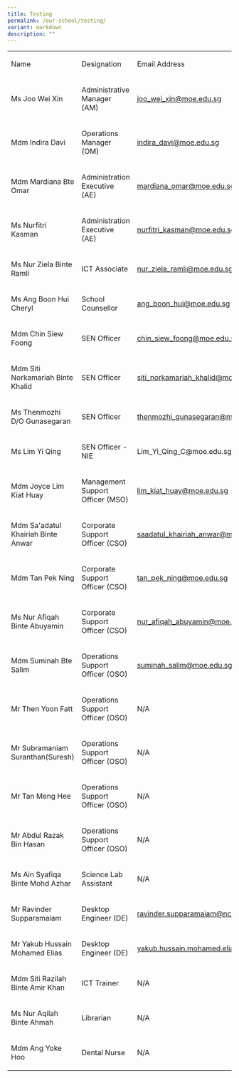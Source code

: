 ```yaml
---
title: Testing
permalink: /our-school/testing/
variant: markdown
description: ""
---
```

<table style="minWidth: 75px">
<colgroup>
<col>
<col>
<col>
</colgroup>
<tbody>
<tr>
<td rowspan="1" colspan="1">
<p>Name</p>
</td>
<td rowspan="1" colspan="1">
<p>Designation</p>
</td>
<td rowspan="1" colspan="1">
<p>Email Address</p>
</td>
</tr>
<tr>
<td rowspan="1" colspan="1">
<p>Ms Joo Wei Xin
<br>
</p>
</td>
<td rowspan="1" colspan="1">
<p>Administrative Manager (AM)</p>
</td>
<td rowspan="1" colspan="1">
<p><a href="mailto:joo_wei_xin@moe.edu.sg" rel="noopener noreferrer nofollow" target="_blank">joo_wei_xin@moe.edu.sg</a>
</p>
</td>
</tr>
<tr>
<td rowspan="1" colspan="1">
<p>Mdm Indira Davi
<br>
</p>
</td>
<td rowspan="1" colspan="1">
<p>Operations Manager (OM)</p>
</td>
<td rowspan="1" colspan="1">
<p><a href="mailto:indira_davi@moe.edu.sg" rel="noopener noreferrer nofollow" target="_blank">indira_davi@moe.edu.sg</a>
</p>
</td>
</tr>
<tr>
<td rowspan="1" colspan="1">
<p>Mdm Mardiana Bte Omar
<br>
</p>
</td>
<td rowspan="1" colspan="1">
<p>Administration Executive (AE)</p>
</td>
<td rowspan="1" colspan="1">
<p><a href="mailto:mardiana_omar@moe.edu.sg" rel="noopener noreferrer nofollow" target="_blank">mardiana_omar@moe.edu.sg</a>
</p>
</td>
</tr>
<tr>
<td rowspan="1" colspan="1">
<p>Ms Nurfitri Kasman
<br>
</p>
</td>
<td rowspan="1" colspan="1">
<p>Administration Executive (AE)</p>
</td>
<td rowspan="1" colspan="1">
<p><a href="mailto:nurfitri_kasman@moe.edu.sg" rel="noopener noreferrer nofollow" target="_blank">nurfitri_kasman@moe.edu.sg</a>
</p>
</td>
</tr>
<tr>
<td rowspan="1" colspan="1">
<p>Ms Nur Ziela Binte Ramli
<br>
</p>
</td>
<td rowspan="1" colspan="1">
<p>ICT Associate</p>
</td>
<td rowspan="1" colspan="1">
<p><a href="mailto:nur_ziela_ramli@schools.gov.sg" rel="noopener noreferrer nofollow" target="_blank">nur_ziela_ramli@moe.edu.sg</a>
</p>
</td>
</tr>
<tr>
<td rowspan="1" colspan="1">
<p>Ms Ang Boon Hui Cheryl
<br>
</p>
</td>
<td rowspan="1" colspan="1">
<p>School Counsellor</p>
</td>
<td rowspan="1" colspan="1">
<p><a href="mailto:ang_boon_hui@moe.edu.sg" rel="noopener noreferrer nofollow" target="_blank">ang_boon_hui@moe.edu.sg</a>
</p>
</td>
</tr>
<tr>
<td rowspan="1" colspan="1">
<p>Mdm Chin Siew Foong
<br>
</p>
</td>
<td rowspan="1" colspan="1">
<p>SEN Officer</p>
</td>
<td rowspan="1" colspan="1">
<p><a href="mailto:chin_siew_foong@moe.edu.sg" rel="noopener noreferrer nofollow" target="_blank">chin_siew_foong@moe.edu.sg</a>
</p>
</td>
</tr>
<tr>
<td rowspan="1" colspan="1">
<p>Mdm Siti Norkamariah Binte Khalid
<br>
</p>
</td>
<td rowspan="1" colspan="1">
<p>SEN Officer</p>
</td>
<td rowspan="1" colspan="1">
<p><a href="mailto:siti_norkamariah_khalid@moe.edu.sg" rel="noopener noreferrer nofollow" target="_blank">siti_norkamariah_khalid@moe.edu.sg</a>
</p>
</td>
</tr>
<tr>
<td rowspan="1" colspan="1">
<p>Ms Thenmozhi D/O Gunasegaran
<br>
</p>
</td>
<td rowspan="1" colspan="1">
<p>SEN Officer</p>
</td>
<td rowspan="1" colspan="1">
<p><a href="mailto:thenmozhi_gunasegaran@moe.edu.sg" rel="noopener noreferrer nofollow" target="_blank">thenmozhi_gunasegaran@moe.edu.sg</a>
</p>
</td>
</tr>
<tr>
<td rowspan="1" colspan="1">
<p>Ms Lim Yi Qing</p>
</td>
<td rowspan="1" colspan="1">
<p>SEN Officer - NIE</p>
</td>
<td rowspan="1" colspan="1">
<p><a rel="noopener noreferrer nofollow" target="_blank">Lim_Yi_Qing_C@moe.edu.sg</a>
</p>
</td>
</tr>
<tr>
<td rowspan="1" colspan="1">
<p>Mdm Joyce Lim Kiat Huay
<br>
</p>
</td>
<td rowspan="1" colspan="1">
<p>Management Support Officer (MSO)</p>
</td>
<td rowspan="1" colspan="1">
<p><a href="mailto:lim_kiat_huay@moe.edu.sg" rel="noopener noreferrer nofollow" target="_blank">lim_kiat_huay@moe.edu.sg</a>
</p>
</td>
</tr>
<tr>
<td rowspan="1" colspan="1">
<p>Mdm Sa'adatul Khairiah Binte Anwar
<br>
</p>
</td>
<td rowspan="1" colspan="1">
<p>Corporate Support Officer (CSO)</p>
</td>
<td rowspan="1" colspan="1">
<p><a href="mailto:saadatul_khairiah_anwar@moe.edu.sg" rel="noopener noreferrer nofollow" target="_blank">saadatul_khairiah_anwar@moe.edu.sg</a>
</p>
</td>
</tr>
<tr>
<td rowspan="1" colspan="1">
<p>Mdm Tan Pek Ning
<br>
</p>
</td>
<td rowspan="1" colspan="1">
<p>Corporate Support Officer (CSO)</p>
</td>
<td rowspan="1" colspan="1">
<p><a href="mailto:tan_pek_ning@moe.edu.sg" rel="noopener noreferrer nofollow" target="_blank">tan_pek_ning@moe.edu.sg</a>
</p>
</td>
</tr>
<tr>
<td rowspan="1" colspan="1">
<p>Ms Nur Afiqah Binte Abuyamin
<br>
</p>
</td>
<td rowspan="1" colspan="1">
<p>Corporate Support Officer (CSO)</p>
</td>
<td rowspan="1" colspan="1">
<p><a href="mailto:nur_afiqah_abuyamin@moe.edu.sg" rel="noopener noreferrer nofollow" target="_blank">nur_afiqah_abuyamin@moe.edu.sg</a>
</p>
</td>
</tr>
<tr>
<td rowspan="1" colspan="1">
<p>Mdm Suminah Bte Salim
<br>
</p>
</td>
<td rowspan="1" colspan="1">
<p>Operations Support Officer (OSO)</p>
</td>
<td rowspan="1" colspan="1">
<p><a href="mailto:suminah_salim@moe.edu.sg" rel="noopener noreferrer nofollow" target="_blank">suminah_salim@moe.edu.sg</a>
</p>
</td>
</tr>
<tr>
<td rowspan="1" colspan="1">
<p>Mr Then Yoon Fatt
<br>
</p>
</td>
<td rowspan="1" colspan="1">
<p>Operations Support Officer (OSO)</p>
</td>
<td rowspan="1" colspan="1">
<p>N/A</p>
</td>
</tr>
<tr>
<td rowspan="1" colspan="1">
<p>Mr Subramaniam Suranthan(Suresh)
<br>
</p>
</td>
<td rowspan="1" colspan="1">
<p>Operations Support Officer (OSO)</p>
</td>
<td rowspan="1" colspan="1">
<p>N/A</p>
</td>
</tr>
<tr>
<td rowspan="1" colspan="1">
<p>Mr Tan Meng Hee
<br>
</p>
</td>
<td rowspan="1" colspan="1">
<p>Operations Support Officer (OSO)</p>
</td>
<td rowspan="1" colspan="1">
<p>N/A</p>
</td>
</tr>
<tr>
<td rowspan="1" colspan="1">
<p>Mr Abdul Razak Bin Hasan
<br>
</p>
</td>
<td rowspan="1" colspan="1">
<p>Operations Support Officer (OSO)</p>
</td>
<td rowspan="1" colspan="1">
<p>N/A</p>
</td>
</tr>
<tr>
<td rowspan="1" colspan="1">
<p>Ms Ain Syafiqa Binte Mohd Azhar
<br>
</p>
</td>
<td rowspan="1" colspan="1">
<p>Science Lab Assistant</p>
</td>
<td rowspan="1" colspan="1">
<p>N/A</p>
</td>
</tr>
<tr>
<td rowspan="1" colspan="1">
<p>Mr Ravinder Supparamaiam
<br>
</p>
</td>
<td rowspan="1" colspan="1">
<p>Desktop Engineer (DE)</p>
</td>
<td rowspan="1" colspan="1">
<p><a href="mailto:ravinder.supparamaiam@ncs.com.sg" rel="noopener noreferrer nofollow" target="_blank">ravinder.supparamaiam@ncs.com.sg</a>
</p>
</td>
</tr>
<tr>
<td rowspan="1" colspan="1">
<p>Mr Yakub Hussain Mohamed Elias
<br>
</p>
</td>
<td rowspan="1" colspan="1">
<p>Desktop Engineer (DE)</p>
</td>
<td rowspan="1" colspan="1">
<p><a href="mailto:yakub.hussain.mohamed.elias@ncs.com.sg" rel="noopener noreferrer nofollow" target="_blank">yakub.hussain.mohamed.elias@ncs.com.sg</a>
</p>
</td>
</tr>
<tr>
<td rowspan="1" colspan="1">
<p>Mdm Siti Razilah Binte Amir Khan
<br>
</p>
</td>
<td rowspan="1" colspan="1">
<p>ICT Trainer</p>
</td>
<td rowspan="1" colspan="1">
<p>N/A</p>
</td>
</tr>
<tr>
<td rowspan="1" colspan="1">
<p>Ms Nur Aqilah Binte Ahmah
<br>
</p>
</td>
<td rowspan="1" colspan="1">
<p>Librarian</p>
</td>
<td rowspan="1" colspan="1">
<p>N/A</p>
</td>
</tr>
<tr>
<td rowspan="1" colspan="1">
<p>Mdm Ang Yoke Hoo
<br>
</p>
</td>
<td rowspan="1" colspan="1">
<p>Dental Nurse</p>
</td>
<td rowspan="1" colspan="1">
<p>N/A</p>
</td>
</tr>
</tbody>
</table>
<p></p>
